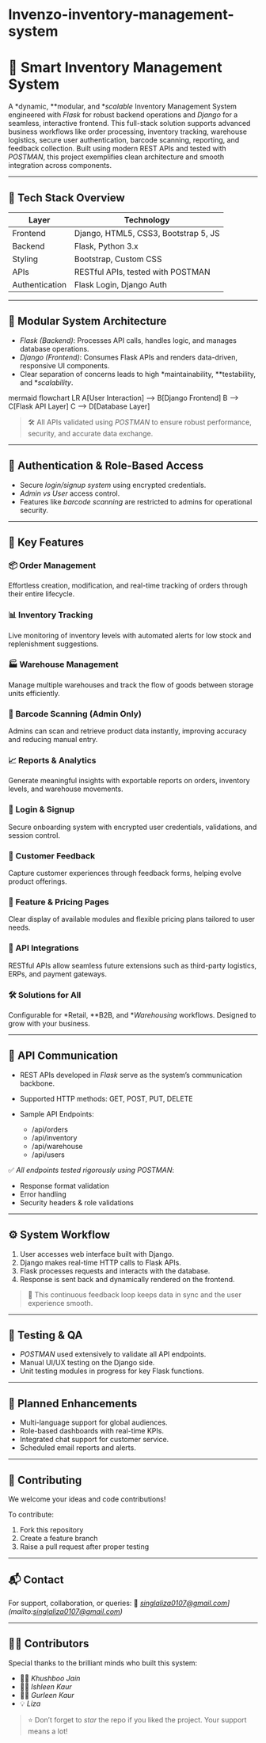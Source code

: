 # Invenzo-inventory-management-system
# 🧠 Smart Inventory Management System

A *dynamic, **modular, and **scalable* Inventory Management System engineered with *Flask* for robust backend operations and *Django* for a seamless, interactive frontend. This full-stack solution supports advanced business workflows like order processing, inventory tracking, warehouse logistics, secure user authentication, barcode scanning, reporting, and feedback collection. Built using modern REST APIs and tested with *POSTMAN*, this project exemplifies clean architecture and smooth integration across components.

---

## 🚀 Tech Stack Overview

| Layer          | Technology                           |
| -------------- | ------------------------------------ |
| Frontend       | Django, HTML5, CSS3, Bootstrap 5, JS |
| Backend        | Flask, Python 3.x                    |
| Styling        | Bootstrap, Custom CSS                |
| APIs           | RESTful APIs, tested with POSTMAN    |
| Authentication | Flask Login, Django Auth             |

---

## 🧩 Modular System Architecture

* *Flask (Backend)*: Processes API calls, handles logic, and manages database operations.
* *Django (Frontend)*: Consumes Flask APIs and renders data-driven, responsive UI components.
* Clear separation of concerns leads to high *maintainability, **testability, and **scalability*.

mermaid
flowchart LR
    A[User Interaction] --> B[Django Frontend]
    B --> C[Flask API Layer]
    C --> D[Database Layer]


> 🛠 All APIs validated using *POSTMAN* to ensure robust performance, security, and accurate data exchange.

---

## 🔐 Authentication & Role-Based Access

* Secure *login/signup system* using encrypted credentials.
* *Admin vs User* access control.
* Features like *barcode scanning* are restricted to admins for operational security.

---

## 🔑 Key Features

### 📦 Order Management

Effortless creation, modification, and real-time tracking of orders through their entire lifecycle.

### 📊 Inventory Tracking

Live monitoring of inventory levels with automated alerts for low stock and replenishment suggestions.

### 🏭 Warehouse Management

Manage multiple warehouses and track the flow of goods between storage units efficiently.

### 🧾 Barcode Scanning (Admin Only)

Admins can scan and retrieve product data instantly, improving accuracy and reducing manual entry.

### 📈 Reports & Analytics

Generate meaningful insights with exportable reports on orders, inventory levels, and warehouse movements.

### 🔐 Login & Signup

Secure onboarding system with encrypted user credentials, validations, and session control.

### 💬 Customer Feedback

Capture customer experiences through feedback forms, helping evolve product offerings.

### 💸 Feature & Pricing Pages

Clear display of available modules and flexible pricing plans tailored to user needs.

### 🔌 API Integrations

RESTful APIs allow seamless future extensions such as third-party logistics, ERPs, and payment gateways.

### 🛠 Solutions for All

Configurable for *Retail, **B2B, and **Warehousing* workflows. Designed to grow with your business.

---

## 🔗 API Communication

* REST APIs developed in *Flask* serve as the system’s communication backbone.
* Supported HTTP methods: GET, POST, PUT, DELETE
* Sample API Endpoints:

  * /api/orders
  * /api/inventory
  * /api/warehouse
  * /api/users

✅ *All endpoints tested rigorously using POSTMAN*:

* Response format validation
* Error handling
* Security headers & role validations

---

## ⚙ System Workflow

1. User accesses web interface built with Django.
2. Django makes real-time HTTP calls to Flask APIs.
3. Flask processes requests and interacts with the database.
4. Response is sent back and dynamically rendered on the frontend.

> 🔁 This continuous feedback loop keeps data in sync and the user experience smooth.

---

## 🧪 Testing & QA

* *POSTMAN* used extensively to validate all API endpoints.
* Manual UI/UX testing on the Django side.
* Unit testing modules in progress for key Flask functions.

---

## 🌱 Planned Enhancements

* Multi-language support for global audiences.
* Role-based dashboards with real-time KPIs.
* Integrated chat support for customer service.
* Scheduled email reports and alerts.

---

## 🤝 Contributing

We welcome your ideas and code contributions!

To contribute:

1. Fork this repository
2. Create a feature branch
3. Raise a pull request after proper testing

---

## 📬 Contact

For support, collaboration, or queries:
📧 *singlaliza0107@gmail.com](mailto:singlaliza0107@gmail.com)*

---

## 👨‍💼 Contributors

Special thanks to the brilliant minds who built this system:

* 🧑‍💻 *Khushboo Jain*
* 👩‍💻 *Ishleen Kaur*
* 👩‍💼 *Gurleen Kaur*
* 💡 *Liza*

> ⭐ Don’t forget to *star* the repo if you liked the project. Your support means a lot!
